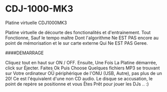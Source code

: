 # CDJ-1000-MK3
Platine virtuelle CDJ1000MK3

Platine virtuelle de décourte des fonctionalités et d'entrainement. Tout Fonctionne, Sauf le tempo maître Dont l'algorithme Ne EST PAS encore au point de mémorisation et le sur carte externe Qui Ne EST PAS Geree.

####DEMARRAGE

Cliquez tout en haut sur ON / OFF. Ensuite, Une Fois La Platine démarrée, click sur Éjecter. Faites Ok Puis Choose Quelques fichiers MP3 se trouvant sur Votre ordinateur OÜ périphérique de l'ONU (USB, Autre), pas plus de un 20! Ce est l'équivalent d'une non CD audio. Le disque se accusation, le point de repère se positionne et vous Êtes Prêt pour jouer les DJs .. :)
